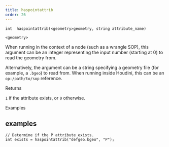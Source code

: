 ```yaml
---
title: haspointattrib
order: 26
---
```

`int  haspointattrib(<geometry>geometry, string attribute_name)`

`<geometry>`

When running in the context of a node (such as a wrangle SOP), this argument can be an integer representing the input number (starting at 0) to read the geometry from.

Alternatively, the argument can be a string specifying a geometry file (for example, a `.bgeo`) to read from. When running inside Houdini, this can be an `op:/path/to/sop` reference.

Returns

`1` if the attribute exists, or `0` otherwise.

Examples

## examples

```vex
// Determine if the P attribute exists.
int exists = haspointattrib("defgeo.bgeo", "P");

```
